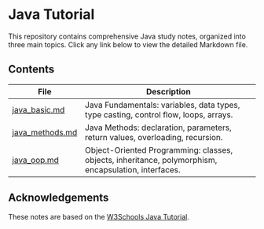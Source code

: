 # Java Tutorial

This repository contains comprehensive Java study notes, organized into three main topics. Click any link below to view the detailed Markdown file.

## Contents

| File               | Description                                                            |
|--------------------|------------------------------------------------------------------------|
| [java_basic.md](java_basic.md)   | Java Fundamentals: variables, data types, type casting, control flow, loops, arrays. |
| [java_methods.md](java_methods.md) | Java Methods: declaration, parameters, return values, overloading, recursion.        |
| [java_oop.md](java_oop.md)       | Object-Oriented Programming: classes, objects, inheritance, polymorphism, encapsulation, interfaces. |

## Acknowledgements

These notes are based on the [W3Schools Java Tutorial](https://www.w3schools.com/java/).  
